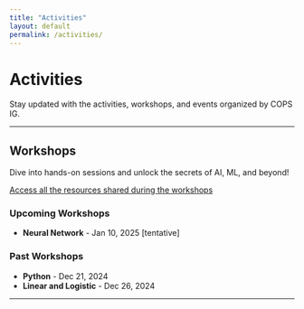 ```yaml
---
title: "Activities"
layout: default
permalink: /activities/
---
```


# Activities

Stay updated with the activities, workshops, and events organized by COPS IG.

---

## Workshops

Dive into hands-on sessions and unlock the secrets of AI, ML, and beyond!

[Access all the resources shared during the workshops](https://docs.google.com/document/d/18Vzy7yK7eSMhham6mktJk4DaKFvfBsW7bttq0KvuMm8/edit?usp=sharing)

### Upcoming Workshops
- **Neural Network** - Jan 10, 2025 [tentative]

### Past Workshops
- **Python** - Dec 21, 2024
- **Linear and Logistic** - Dec 26, 2024

---
